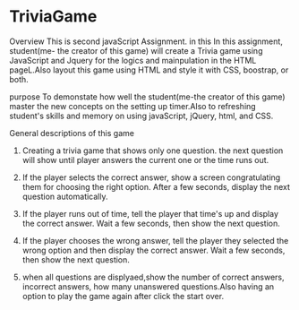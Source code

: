 # TriviaGame
Overview
This is second javaScript Assignment. in this In this assignment, student(me- the creator of this game) will create a Trivia game using JavaScript and Jquery for the logics and mainpulation in the HTML pageL.Also layout this game using HTML and style it with CSS, boostrap, or both.

purpose 
To demonstate how well the student(me-the creator of this game) master the new concepts on the setting up timer.Also to refreshing student's skills and memory on using javaScript, jQuery, html, and CSS.

General descriptions of this game

1. Creating a trivia game that shows only one question. the next question will show until player answers the current one or the time runs out.

2.  If the player selects the correct answer, show a screen congratulating them for choosing the right option. After a few seconds, display the next question automatically.

3.  If the player runs out of time, tell the player that time's up and display the correct answer. Wait a few seconds, then show the next question.

4. If the player chooses the wrong answer, tell the player they selected the wrong option and then display the correct answer. Wait a few seconds, then show the next question.

5. when all questions are displyaed,show the number of correct answers, incorrect answers, how many unanswered questions.Also having an option to  play the game again after click the start over.